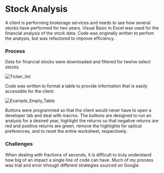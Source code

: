 # Stock Analysis
A client is performing brokerage services and needs to see how several stocks have performed for two years. Visual Basic in Excel was used for the financial analysis of the stock data.  Code was originally written to perfom the analysis, but was refactored to improve efficiency.
### Process

Data for financial stocks were downloaded and filtered for twelve select stocks.

![Ticker_list](https://user-images.githubusercontent.com/108758105/183268742-7a04708e-cb55-4959-b2e1-efb446883679.png)

Code was written to format a table to provide information that is easily accessible for the client

![Example_Empty_Table](https://user-images.githubusercontent.com/108758105/183268838-0af21f2e-4684-4eb3-8e2e-c42ef62bdc28.png)

Buttons were programmed so that the client would never have to open a developer tab and deal with macros.  The buttons are designed to run an analysis for a desired year, highlight the returns so that negative returns are red and positive returns are green, remove the highlights for optical preferences, and to reset the entire worksheet, respectively.






### Challenges
When dealing with fractions of seconds, it is difficult to truly understand how big of an impact a single line of code can have.  Much of my process was trial and error trhough different strategies sourced on Google.
